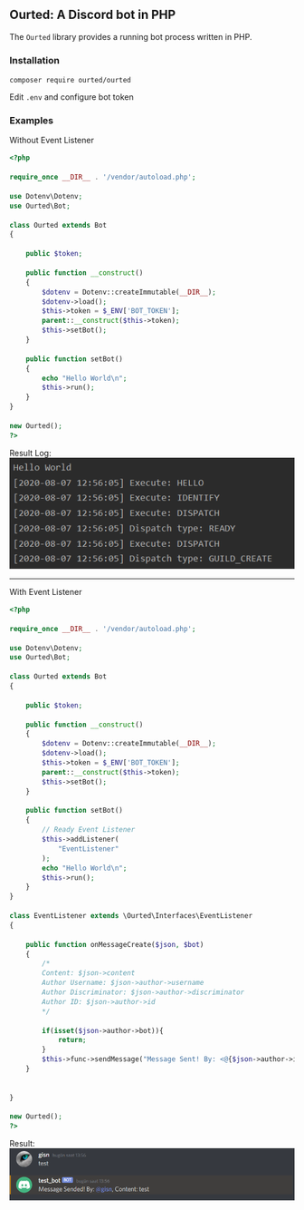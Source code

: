 ## Ourted: A Discord bot in PHP

The `Ourted` library provides a running bot process written in PHP.

### Installation

```
composer require ourted/ourted
```

Edit ``.env`` and configure bot token

### Examples
Without Event Listener
```php
<?php

require_once __DIR__ . '/vendor/autoload.php';

use Dotenv\Dotenv;
use Ourted\Bot;

class Ourted extends Bot
{

    public $token;

    public function __construct()
    {
        $dotenv = Dotenv::createImmutable(__DIR__);
        $dotenv->load();
        $this->token = $_ENV['BOT_TOKEN'];
        parent::__construct($this->token);
        $this->setBot();
    }

    public function setBot()
    {
        echo "Hello World\n";
        $this->run();
    }
}

new Ourted();
?>
```

Result Log: 
![Example](assets/Hello.PNG)


---
With Event Listener

```php
<?php

require_once __DIR__ . '/vendor/autoload.php';

use Dotenv\Dotenv;
use Ourted\Bot;

class Ourted extends Bot
{

    public $token;

    public function __construct()
    {
        $dotenv = Dotenv::createImmutable(__DIR__);
        $dotenv->load();
        $this->token = $_ENV['BOT_TOKEN'];
        parent::__construct($this->token);
        $this->setBot();
    }

    public function setBot()
    {
        // Ready Event Listener
        $this->addListener(
            "EventListener"
        );
        echo "Hello World\n";
        $this->run();
    }
}

class EventListener extends \Ourted\Interfaces\EventListener
{

    public function onMessageCreate($json, $bot)
    {
        /* 
        Content: $json->content
        Author Username: $json->author->username
        Author Discriminator: $json->author->discriminator
        Author ID: $json->author->id
        */

        if(isset($json->author->bot)){
            return;
        }
        $this->func->sendMessage("Message Sent! By: <@{$json->author->id}>, Content: {$json->content}", $json->channel_id);
    }


}

new Ourted();
?>
```
Result:
![Example With Event Listener](assets/Event_Listener.PNG)
